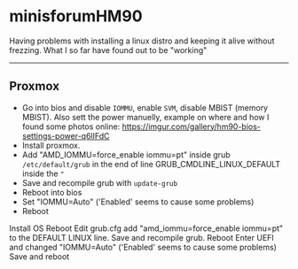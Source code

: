 # minisforumHM90
Having problems with installing a linux distro and keeping it alive without frezzing.
What I so far have found out to be "working"

-----------------
## Proxmox
* Go into bios and disable `IOMMU`, enable `SVM`, disable MBIST (memory MBIST). Also sett the power  manuelly, example on where and how I found some photos online: https://imgur.com/gallery/hm90-bios-settings-power-q6lIFdC
* Install proxmox.
* Add "AMD_IOMMU=force_enable iommu=pt"  inside grub `/etc/default/grub`  in the end of line GRUB_CMDLINE_LINUX_DEFAULT inside the `"`
* Save and recompile grub with `update-grub`
* Reboot into bios
* Set "IOMMU=Auto" ('Enabled' seems to cause some problems)
* Reboot

Install OS
Reboot
Edit grub.cfg
add "amd_iommu=force_enable iommu=pt" to the DEFAULT LINUX line.
Save and recompile grub.
Reboot
Enter UEFI and changed "IOMMU=Auto" ('Enabled' seems to cause some problems)
Save and reboot
